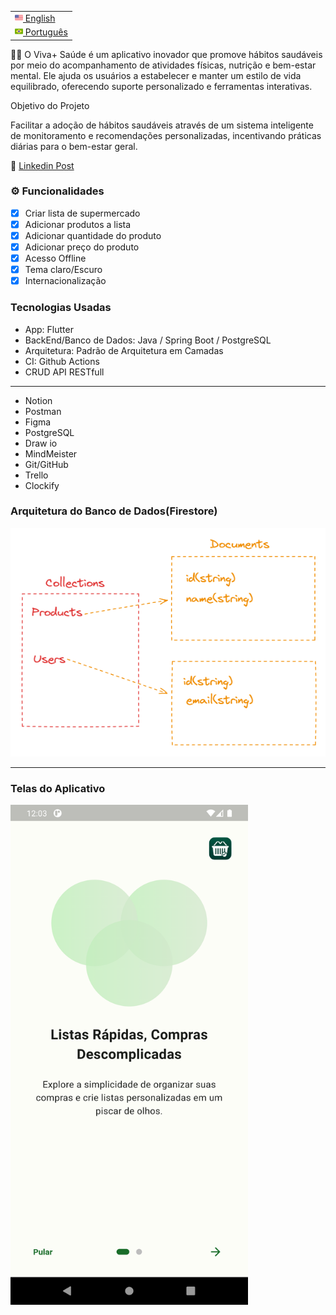 <table align="right">
 <tr><td><a href="README.md"><img src="https://github.com/IagoAntunes/IagoAntunes/blob/master/images/us-flag.png" height="13"> English</a></td></tr>
 <tr><td><a href="README_pt.md"><img src="https://github.com/IagoAntunes/IagoAntunes/blob/master/images/br-flag.png" height="13"> Português</a></td></tr>
</table>

:green_book::apple: O Viva+ Saúde é um aplicativo inovador que promove hábitos saudáveis por meio do acompanhamento de atividades físicas, nutrição e bem-estar mental. Ele ajuda os usuários a estabelecer e manter um estilo de vida equilibrado, oferecendo suporte personalizado e ferramentas interativas.

Objetivo do Projeto

Facilitar a adoção de hábitos saudáveis através de um sistema inteligente de monitoramento e recomendações personalizadas, incentivando práticas diárias para o bem-estar geral.

:large_blue_circle: [Linkedin Post](https://www.linkedin.com/feed/update/urn:li:activity:7150418480729600000/)

### ⚙️ Funcionalidades

- [x] Criar lista de supermercado
- [x] Adicionar produtos a lista
- [x] Adicionar quantidade do produto
- [x] Adicionar preço do produto
- [X] Acesso Offline
- [X] Tema claro/Escuro
- [X] Internacionalização

### Tecnologias Usadas

- App: Flutter
- BackEnd/Banco de Dados: Java / Spring Boot / PostgreSQL
- Arquitetura: Padrão de Arquitetura em Camadas
- CI: Github Actions
- CRUD API RESTfull
---
- Notion
- Postman
- Figma
- PostgreSQL
- Draw io
- MindMeister
- Git/GitHub
- Trello
- Clockify

### Arquitetura do Banco de Dados(Firestore)
[<img alt="Warpnet" src="https://github.com/IagoAntunes/CartCheck/blob/main/assets/architecture_firestore.png"/>](FirestoreArchitecture)

---

### Telas do Aplicativo
[<img  height="800px" width="380px" alt="Warpnet"  src="https://github.com/IagoAntunes/CartCheck/blob/main/assets/onboarding_1.png"/>](TelaLogin)

